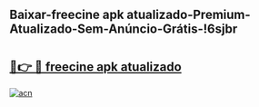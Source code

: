 
## Baixar-freecine apk atualizado-Premium-Atualizado-Sem-Anúncio-Grátis-!6sjbr

# <h2><a href="https://andorid.site?title=freecine_apk_atualizado&ref=27">🔗👉 🔴 freecine apk atualizado</a></h2>

[![acn](https://github.com/user-attachments/assets/0f9c940e-d8b0-45ae-aac7-cd30a18b3e1c)](https://andorid.site?title=freecine_apk_atualizado&ref=27)

